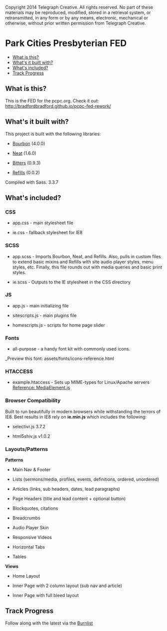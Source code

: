 Copyright 2014 Telegraph Creative. All rights reserved. No part of these materials may be reproduced, modified, stored in a retrieval system, or retransmitted, in any form or by any means, electronic, mechanical or otherwise, without prior written permission from Telegraph Creative.

Park Cities Presbyterian FED
========================


* [What is this?](#what-is-this)
* [What's it built with?](#what-is-this)
* [What's included?](#what-is-this)
* [Track Progress](#track-progress)

What is this?
-------------

This is the FED for the pcpc.org. Check it out: http://bradfordbradford.github.io/pcpc-fed-rework/


What's it built with?
-------------

This project is built with the following libraries:

* [Bourbon](http://bourbon.io/) (4.0.0)


* [Neat](http://neat.bourbon.io/) (1.6.0)


* [Bitters](http://bitters.bourbon.io/) (0.9.3)


* [Refills](http://refills.bourbon.io/) (0.0.2)


Compiled with Sass. 3.3.7



What's included?
-------------

### CSS
- app.css - main stylesheet file

- ie.css - fallback stylesheet for IE8

### SCSS
- app.scss - Imports Bourbon, Neat, and Refills. Also, pulls in custom files to extend basic mixins and Refills with site audio player styles, menu styles, etc. Finally, this file rounds out with media queries and basic print styles.

- ie.scss - Outputs to the IE stylesheet in the CSS directory

### JS
- app.js - main initializing file

- sitescripts.js - main plugins file

- homescripts.js - scripts for home page slider

### Fonts
- all-purpose - a handy font kit with commonly used icons.

_Preview this font: assets/fonts/icons-reference.html

### HTACCESS
- example.htaccess - Sets up MIME-types for Linux/Apache servers [Reference: MediaElement.js](http://mediaelementjs.com/#installation)

### Browser Compatibility

Built to run beautifully in modern browsers while withstanding the terrors of IE8. Best results in IE8 rely on **ie.min.js** which includes the following:

- selectivr.js 3.7.2

- html5shiv.js v1.0.2


### Layouts/Patterns

**Patterns**

- Main Nav & Footer

- Lists (sermons/media, profiles, events, definitions, ordered, unordered)

- Articles (links, sub headers, dates, lead paragraphs)

- Page Headers (title and lead content + optional button)

- Blockquotes, citations

- Breadcrumbs

- Audio Player Skin

- Responsive Videos

- Horizontal Tabs

- Tables

**Views**

- Home Layout

- Inner Page with 2 column layout (sub nav and article)

- Inner Page with full bleed layout


Track Progress
-------------

Follow along with the latest via the [Burnlist](https://github.com/bradfordbradford/pcpc-fed-rework/blob/master/burnlist.md)


